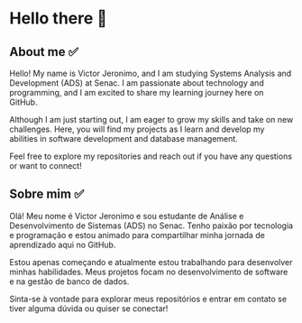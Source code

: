 # Hello there 👋

## About me ✅

Hello! My name is Victor Jeronimo, and I am studying Systems Analysis and Development (ADS) at Senac. I am passionate about technology and programming, and I am excited to share my learning journey here on GitHub.

Although I am just starting out, I am eager to grow my skills and take on new challenges. Here, you will find my projects as I learn and develop my abilities in software development and database management.

Feel free to explore my repositories and reach out if you have any questions or want to connect!

## Sobre mim ✅

Olá! Meu nome é Victor Jeronimo e sou estudante de Análise e Desenvolvimento de Sistemas (ADS) no Senac. Tenho paixão por tecnologia e programação e estou animado para compartilhar minha jornada de aprendizado aqui no GitHub.

Estou apenas começando e atualmente estou trabalhando para desenvolver minhas habilidades. Meus projetos focam no desenvolvimento de software e na gestão de banco de dados.

Sinta-se à vontade para explorar meus repositórios e entrar em contato se tiver alguma dúvida ou quiser se conectar!
